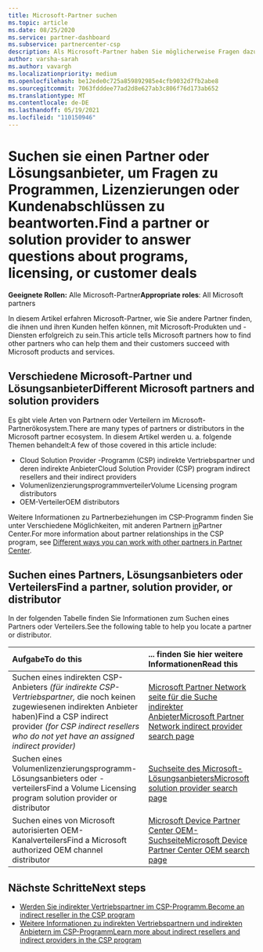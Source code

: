 ```yaml
---
title: Microsoft-Partner suchen
ms.topic: article
ms.date: 08/25/2020
ms.service: partner-dashboard
ms.subservice: partnercenter-csp
description: Als Microsoft-Partner haben Sie möglicherweise Fragen dazu, wie Sie Ihren Kunden oder bestimmten Programmen helfen können. Suchen Sie nach anderen Partnern, die Ihnen helfen können.
author: varsha-sarah
ms.author: vavargh
ms.localizationpriority: medium
ms.openlocfilehash: be12ede0c725a859892985e4cfb9032d7fb2abe8
ms.sourcegitcommit: 7063fdddee77ad2d8e627ab3c806f76d173ab652
ms.translationtype: MT
ms.contentlocale: de-DE
ms.lasthandoff: 05/19/2021
ms.locfileid: "110150946"
---
```

# <a name="find-a-partner-or-solution-provider-to-answer-questions-about-programs-licensing-or-customer-deals"></a><span data-ttu-id="5f847-104">Suchen sie einen Partner oder Lösungsanbieter, um Fragen zu Programmen, Lizenzierungen oder Kundenabschlüssen zu beantworten.</span><span class="sxs-lookup"><span data-stu-id="5f847-104">Find a partner or solution provider to answer questions about programs, licensing, or customer deals</span></span> 

<span data-ttu-id="5f847-105">**Geeignete Rollen:** Alle Microsoft-Partner</span><span class="sxs-lookup"><span data-stu-id="5f847-105">**Appropriate roles**: All Microsoft partners</span></span>

<span data-ttu-id="5f847-106">In diesem Artikel erfahren Microsoft-Partner, wie Sie andere Partner finden, die ihnen und ihren Kunden helfen können, mit Microsoft-Produkten und -Diensten erfolgreich zu sein.</span><span class="sxs-lookup"><span data-stu-id="5f847-106">This article tells Microsoft partners how to find other partners who can help them and their customers succeed with Microsoft products and services.</span></span>

## <a name="different-microsoft-partners-and-solution-providers"></a><span data-ttu-id="5f847-107">Verschiedene Microsoft-Partner und Lösungsanbieter</span><span class="sxs-lookup"><span data-stu-id="5f847-107">Different Microsoft partners and solution providers</span></span>

<span data-ttu-id="5f847-108">Es gibt viele Arten von Partnern oder Verteilern im Microsoft-Partnerökosystem.</span><span class="sxs-lookup"><span data-stu-id="5f847-108">There are many types of partners or distributors in the Microsoft partner ecosystem.</span></span> <span data-ttu-id="5f847-109">In diesem Artikel werden u. a. folgende Themen behandelt:</span><span class="sxs-lookup"><span data-stu-id="5f847-109">A few of those covered in this article include:</span></span>

- <span data-ttu-id="5f847-110">Cloud Solution Provider -Programm (CSP) indirekte Vertriebspartner und deren indirekte Anbieter</span><span class="sxs-lookup"><span data-stu-id="5f847-110">Cloud Solution Provider (CSP) program indirect resellers and their indirect providers</span></span>
- <span data-ttu-id="5f847-111">Volumenlizenzierungsprogrammverteiler</span><span class="sxs-lookup"><span data-stu-id="5f847-111">Volume Licensing program distributors</span></span>
- <span data-ttu-id="5f847-112">OEM-Verteiler</span><span class="sxs-lookup"><span data-stu-id="5f847-112">OEM distributors</span></span>

<span data-ttu-id="5f847-113">Weitere Informationen zu Partnerbeziehungen im CSP-Programm finden Sie unter Verschiedene Möglichkeiten, mit anderen Partnern [in](work-with-other-partners.md)Partner Center.</span><span class="sxs-lookup"><span data-stu-id="5f847-113">For more information about partner relationships in the CSP program, see [Different ways you can work with other partners in Partner Center](work-with-other-partners.md).</span></span>

## <a name="find-a-partner-solution-provider-or-distributor"></a><span data-ttu-id="5f847-114">Suchen eines Partners, Lösungsanbieters oder Verteilers</span><span class="sxs-lookup"><span data-stu-id="5f847-114">Find a partner, solution provider, or distributor</span></span>

<span data-ttu-id="5f847-115">In der folgenden Tabelle finden Sie Informationen zum Suchen eines Partners oder Verteilers.</span><span class="sxs-lookup"><span data-stu-id="5f847-115">See the following table to help you locate a partner or distributor.</span></span>

|<span data-ttu-id="5f847-116">Aufgabe</span><span class="sxs-lookup"><span data-stu-id="5f847-116">To do this</span></span>  | <span data-ttu-id="5f847-117">... finden Sie hier weitere Informationen</span><span class="sxs-lookup"><span data-stu-id="5f847-117">Read this</span></span>  |
|:------------------|:--------------- |
|<span data-ttu-id="5f847-118">Suchen eines indirekten CSP-Anbieters *(für indirekte CSP-Vertriebspartner,* die noch keinen zugewiesenen indirekten Anbieter haben)</span><span class="sxs-lookup"><span data-stu-id="5f847-118">Find a CSP indirect provider *(for CSP indirect resellers who do not yet have an assigned indirect provider)*</span></span> | [<span data-ttu-id="5f847-119">Microsoft Partner Network seite für die Suche indirekter Anbieter</span><span class="sxs-lookup"><span data-stu-id="5f847-119">Microsoft Partner Network indirect provider search page</span></span>](https://partner.microsoft.com/membership/cloud-solution-provider/find-a-provider)  |
|<span data-ttu-id="5f847-120">Suchen eines Volumenlizenzierungsprogramm-Lösungsanbieters oder -verteilers</span><span class="sxs-lookup"><span data-stu-id="5f847-120">Find a Volume Licensing program solution provider or distributor</span></span>  | [<span data-ttu-id="5f847-121">Suchseite des Microsoft-Lösungsanbieters</span><span class="sxs-lookup"><span data-stu-id="5f847-121">Microsoft solution provider search page</span></span>](https://www.microsoft.com/solution-providers/home)  |
|<span data-ttu-id="5f847-122">Suchen eines von Microsoft autorisierten OEM-Kanalverteilers</span><span class="sxs-lookup"><span data-stu-id="5f847-122">Find a Microsoft authorized OEM channel distributor</span></span>  | [<span data-ttu-id="5f847-123">Microsoft Device Partner Center OEM-Suchseite</span><span class="sxs-lookup"><span data-stu-id="5f847-123">Microsoft Device Partner Center OEM search page</span></span>](https://devicepartner.microsoft.com/connect/distributor)  |

## <a name="next-steps"></a><span data-ttu-id="5f847-124">Nächste Schritte</span><span class="sxs-lookup"><span data-stu-id="5f847-124">Next steps</span></span>

- [<span data-ttu-id="5f847-125">Werden Sie indirekter Vertriebspartner im CSP-Programm.</span><span class="sxs-lookup"><span data-stu-id="5f847-125">Become an indirect reseller in the CSP program</span></span>](https://partner.microsoft.com/licensing)
- [<span data-ttu-id="5f847-126">Weitere Informationen zu indirekten Vertriebspartnern und indirekten Anbietern im CSP-Programm</span><span class="sxs-lookup"><span data-stu-id="5f847-126">Learn more about indirect resellers and indirect providers in the CSP program</span></span>](work-with-other-partners.md)